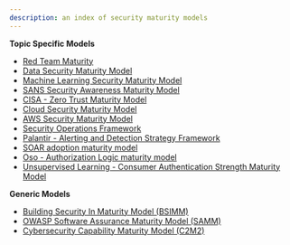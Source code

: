 ```yaml
---
description: an index of security maturity models 
---
```


**Topic Specific Models**

* [Red Team Maturity](https://www.redteammaturity.com/)
* [Data Security Maturity Model](https://www.datasecurity.org/)
* [Machine Learning Security Maturity Model](https://arxiv.org/pdf/2306.16127.pdf)
* [SANS Security Awareness Maturity Model](https://www.sans.org/security-awareness-training/resources/maturity-model/)
* [CISA - Zero Trust Maturity Model](https://www.cisa.gov/sites/default/files/2023-04/zero_trust_maturity_model_v2_508.pdf)
* [Cloud Security Maturity Model](https://www.iansresearch.com/resources/cloud-security-maturity-model)
* [AWS Security Maturity Model](https://maturitymodel.security.aws.dev/en/model/)
* [Security Operations Framework](https://hockeyinjune.medium.com/security-operations-framework-2b63840a1128)
* [Palantir - Alerting and Detection Strategy Framework](https://blog.palantir.com/alerting-and-detection-strategy-framework-52dc33722df2)
* [SOAR adoption maturity model](https://chronicle.security/blog/posts/SOAR-adoption-maturity-model/)
* [Oso - Authorization Logic maturity model](https://www.osohq.com/post/rules-are-hard-logic-for-authorization)
* [Unsupervised Learning - Consumer Authentication Strength Maturity Model](https://danielmiessler.com/p/casmm-consumer-authentication-security-maturity-model)

**Generic Models**
* [Building Security In Maturity Model (BSIMM)](https://www.synopsys.com/software-integrity/software-security-services/bsimm-maturity-model.html)
* [OWASP Software Assurance Maturity Model (SAMM)](https://owasp.org/www-project-samm/)
* [Cybersecurity Capability Maturity Model (C2M2)](https://www.energy.gov/ceser/cybersecurity-capability-maturity-model-c2m2)

